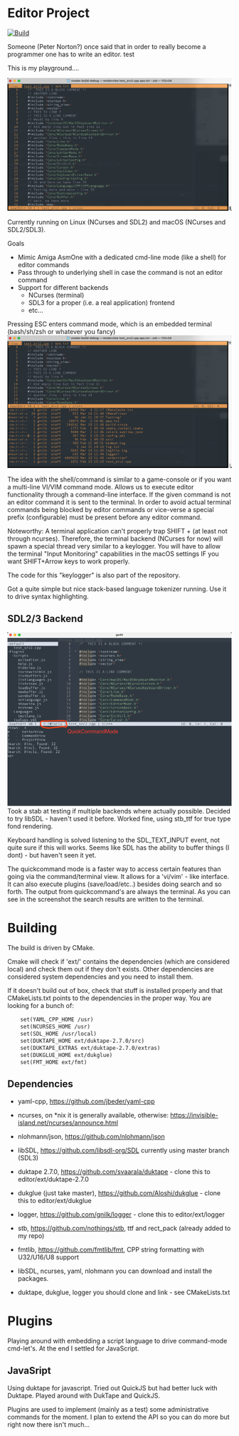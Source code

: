 # Editor Project

[![Build](https://github.com/gnilk/editor/actions/workflows/cmake.yml/badge.svg)](https://github.com/gnilk/editor/actions/workflows/cmake.yml)

Someone (Peter Norton?) once said that in order to really become a programmer one has to write
an editor. test

This is my playground....

![screenshot](screenshots/main_edit_230318.png?raw=true)

Currently running on Linux (NCurses and SDL2) and macOS (NCurses and SDL2/SDL3).

Goals
- Mimic Amiga AsmOne with a dedicated cmd-line mode (like a shell) for editor commands
- Pass through to underlying shell in case the command is not an editor command
- Support for different backends
  - NCurses (terminal)
  - SDL3 for a proper (i.e. a real application) frontend
  - etc...

Pressing ESC enters command mode, which is an embedded terminal (bash/sh/zsh or whatever you fancy)
![screenshot](screenshots/cmd_view_230318.png?raw=true)

The idea with the shell/command is similar to a game-console or if you want 
a multi-line VI/VIM command mode. Allows us to execute editor functionality through a command-line interface.
If the given command is not an editor command it is sent to the terminal. In order to avoid actual terminal commands
being blocked by editor commands or vice-verse a special prefix (configurable) must be present before any editor command.

Noteworthy:
A terminal application can't properly trap SHIFT + <certain keys> (at least not through ncurses).
Therefore, the terminal backend (NCurses for now) will spawn a special thread very similar
to a keylogger. You will have to allow the terminal "Input Monitoring" capabilities in 
the macOS settings IF you want SHIFT+Arrow keys to work properly.

The code for this "keylogger" is also part of the repository.

Got a quite simple but nice stack-based language tokenizer running. Use it to drive syntax highlighting.

## SDL2/3 Backend
![screenshot](screenshots/screenshot_230721.png)
Took a stab at testing if multiple backends where actually possible. Decided to try libSDL - haven't used it before.
Worked fine, using stb_ttf for true type fond rendering.

Keyboard handling is solved listening to the SDL_TEXT_INPUT event, not quite sure if this will works. Seems like SDL
has the ability to buffer things (I dont) - but haven't seen it yet.

The quickcommand mode is a faster way to access certain features than going via the command/terminal view. It allows
for a 'vi/vim' - like interface. It can also execute plugins (save/load/etc..) besides doing search and so forth. The
output from quickcommand's are always the terminal. As you can see in the screenshot the search results are written 
to the terminal.


# Building
The build is driven by CMake.

Cmake will check if 'ext/' contains the dependencies (which are considered local) and check them out if they don't
exists. Other dependencies are considered system dependencies and you need to install them.

If it doesn't build out of box, check that stuff is installed properly and that CMakeLists.txt points to the dependencies
in the proper way. You are looking for a bunch of:
```
    set(YAML_CPP_HOME /usr)
    set(NCURSES_HOME /usr)
    set(SDL_HOME /usr/local)
    set(DUKTAPE_HOME ext/duktape-2.7.0/src)
    set(DUKTAPE_EXTRAS ext/duktape-2.7.0/extras)
    set(DUKGLUE_HOME ext/dukglue) 
    set(FMT_HOME ext/fmt)   
```

## Dependencies
- yaml-cpp, https://github.com/jbeder/yaml-cpp
- ncurses, on *nix it is generally available, otherwise: https://invisible-island.net/ncurses/announce.html
- nlohmann/json, https://github.com/nlohmann/json
- libSDL, https://github.com/libsdl-org/SDL currently using master branch (SDL3)
- duktape 2.7.0, https://github.com/svaarala/duktape - clone this to editor/ext/duktape-2.7.0
- dukglue (just take master), https://github.com/Aloshi/dukglue - clone this to editor/ext/dukglue
- logger, https://github.com/gnilk/logger - clone this to editor/ext/logger
- stb, https://github.com/nothings/stb, ttf and rect_pack (already added to my repo)
- fmtlib, https://github.com/fmtlib/fmt, CPP string formatting with U32/U16/U8 support


- libSDL, ncurses, yaml, nlohmann you can download and install the packages. 
- duktape, dukglue, logger you should clone and link - see CMakeLists.txt

# Plugins
Playing around with embedding a script language to drive command-mode cmd-let's. At the end I settled for JavaScript.

## JavaSript
Using duktape for javascript. Tried out QuickJS but had better luck with Duktape.
Played around with DukTape and QuickJS.

Plugins are used to implement (mainly as a test) some administrative commands for the moment.
I plan to extend the API so you can do more but right now there isn't much...

